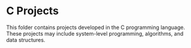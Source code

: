 # C Projects

This folder contains projects developed in the C programming language. These projects may include system-level programming, algorithms, and data structures.
